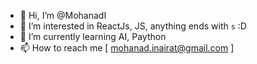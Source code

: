 - 👋 Hi, I’m @MohanadI
- 👀 I’m interested in ReactJs, JS, anything ends with `s` :D
- 🌱 I’m currently learning AI, Paython
- 📫 How to reach me [ mohanad.inairat@gmail.com ]

<!---
MohanadI/MohanadI is a ✨ special ✨ repository because its `README.md` (this file) appears on your GitHub profile.
You can click the Preview link to take a look at your changes.
--->
